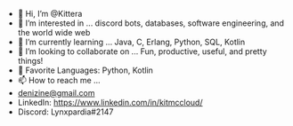 - 👋 Hi, I’m @Kittera
- 👀 I’m interested in ... discord bots, databases, software engineering, and the world wide web
- 🌱 I’m currently learning ... Java, C, Erlang, Python, SQL, Kotlin
- 💞️ I’m looking to collaborate on ... Fun, productive, useful, and pretty things!
- 🖤 Favorite Languages: Python, Kotlin
- 📫 How to reach me ... 
- denizine@gmail.com 
- LinkedIn: https://www.linkedin.com/in/kitmccloud/
- Discord: Lynxpardia#2147
